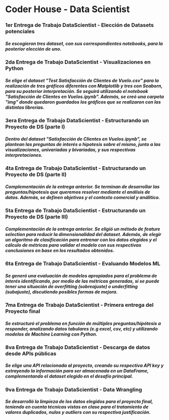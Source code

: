 # Coder House - Data Scientist

### 1er Entrega de Trabajo DataScientist - Elección de Datasets potenciales
##### Se escogieron tres dataset, con sus correspondientes notebooks, para la posterior elección de uno.

### 2da Entrega de Trabajo DataScientist - Visualizaciones en Python
##### Se elige el dataset "Test Satisfacción de Clientes de Vuelo.csv" para la realización de tres gráficos diferentes con Matplotlib y tres con Seaborn, para su posterior interpretación. Se seguirá utilizando el notebook "Satisfacción de Clientes en Vuelos.ipynb". Además, se creó una carpeta "img" donde quedaron guardados los gráficos que se realizaron con las distintas librerias.

### 3era Entrega de Trabajo DataScientist - Estructurando un Proyecto de DS (parte I)
##### Dentro del dataset "Satisfacción de Clientes en Vuelos.ipynb", se plantean las preguntas de interés o hipotesis sobre el mismo, junto a las visualizaciones, univariadas y bivariadas, y sus respectivas interpretaciones.

### 4ta Entrega de Trabajo DataScientist - Estructurando un Proyecto de DS (parte II)
##### Complementación de la entrega anterior. Se terminan de desarrollar las preguntas/hipotesis que queremos resolver mediante el análisis de datos. Además, se definen objetivos y el contexto comercial y análitico.

### 5ta Entrega de Trabajo DataScientist - Estructurando un Proyecto de DS (parte III)
##### Complementación de la entrega anterior. Se eligió un método de feature selection para reducir la dimensionalidad del dataset. Además, de elegir un algoritmo de clasificación para entrenar con los datos elegidos y el cálculo de métricas para validar el modelo con sus respectivas conclusiones en base en los resultados obtenidos.

### 6ta Entrega de Trabajo DataScientist - Evaluando Modelos ML
##### Se generó una evaluación de modelos apropiados para el problema de interés identificando, por medio de las métricas generadas, si se puede tener una situación de overfitting (sobreajuste) o underfitting (subajuste), discutiendo posibles formas de mejora.

### 7ma Entrega de Trabajo DataScientist - Primera entrega del Proyecto final
##### Se estructuró el problema en función de múltiples preguntas/hipótesis a responder, analizando datos tabulares (e.g excel, csv, etc) y utilizando modelos de Machine Learning con Python.

### 8va Entrega de Trabajo DataScientist - Descarga de datos desde APIs públicas
##### Se elige una API relacionada al proyecto, creando su respectiva API key y extrayendo la información para ser almacenada en un DataFrame, complementando el dataset elegido en el desafío principal.

### 9va Entrega de Trabajo DataScientist - Data Wrangling
##### Se desarrolló la limpieza de los datos elegidos para el proyecto final, teniendo en cuenta técnicas vistas en clase para el tratamiento de valores duplicados, nulos y outliers con su respectiva justificación.  


